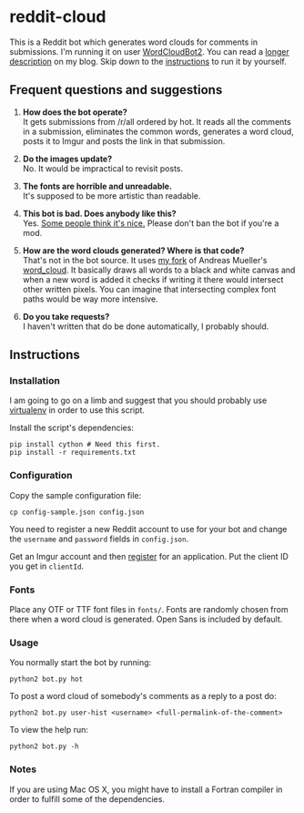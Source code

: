 reddit-cloud
============

This is a Reddit bot which generates word clouds for comments in submissions.
I'm running it on user [WordCloudBot2][1]. You can read a [longer
description][2] on my blog. Skip down to the [instructions](#instructions) to
run it by yourself.

## Frequent questions and suggestions

1. **How does the bot operate?**  
It gets submissions from /r/all ordered by hot. It reads all the comments in
a submission, eliminates the common words, generates a word cloud, posts it to
Imgur and posts the link in that submission.

2. **Do the images update?**  
No. It would be impractical to revisit posts.

3. **The fonts are horrible and unreadable.**  
It's supposed to be more artistic than readable.

4. **This bot is bad. Does anybody like this?**  
Yes. [Some people think it's nice.][2] Please don't ban the bot if you're a mod.

5. **How are the word clouds generated? Where is that code?**  
That's not in the bot source. It uses [my fork][4] of Andreas Mueller's
[word_cloud][5]. It basically draws all words to a black and white canvas and
when a new word is added it checks if writing it there would intersect other
written pixels. You can imagine that intersecting complex font paths would be
way more intensive.

6. **Do you take requests?**  
I haven't written that do be done automatically, I probably should.

## Instructions

### Installation

I am going to go on a limb and suggest that you should probably use
[virtualenv][3] in order to use this script.

Install the script's dependencies:

    pip install cython # Need this first.
    pip install -r requirements.txt

### Configuration

Copy the sample configuration file:

    cp config-sample.json config.json

You need to register a new Reddit account to use for your bot and change the
`username` and `password` fields in `config.json`.

Get an Imgur account and then [register][6] for an application. Put the client
ID you get in `clientId`.

### Fonts

Place any OTF or TTF font files in `fonts/`. Fonts are randomly chosen from
there when a word cloud is generated. Open Sans is included by default.

### Usage

You normally start the bot by running:

    python2 bot.py hot

To post a word cloud of somebody's comments as a reply to a post do:

    python2 bot.py user-hist <username> <full-permalink-of-the-comment>

To view the help run:

    python2 bot.py -h

### Notes

If you are using Mac OS X, you might have to install a Fortran compiler in order
to fulfill some of the dependencies.

[1]: http://www.reddit.com/user/WordCloudBot2
[2]: http://blog.paul.nechifor.net/post/57349950225/word-cloud-bot-for-reddit
[3]: http://docs.python-guide.org/en/latest/dev/virtualenvs.html
[4]: https://github.com/paul-nechifor/word_cloud
[5]: https://github.com/amueller/word_cloud
[6]: http://api.imgur.com/oauth2/addclient
